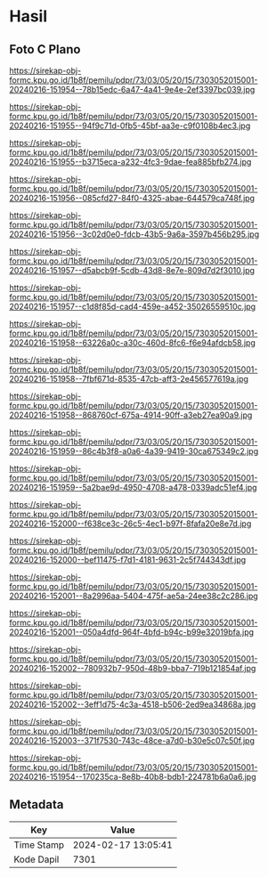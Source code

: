 # Hasil

## Foto C Plano

https://sirekap-obj-formc.kpu.go.id/1b8f/pemilu/pdpr/73/03/05/20/15/7303052015001-20240216-151954--78b15edc-6a47-4a41-9e4e-2ef3397bc039.jpg

https://sirekap-obj-formc.kpu.go.id/1b8f/pemilu/pdpr/73/03/05/20/15/7303052015001-20240216-151955--94f9c71d-0fb5-45bf-aa3e-c9f0108b4ec3.jpg

https://sirekap-obj-formc.kpu.go.id/1b8f/pemilu/pdpr/73/03/05/20/15/7303052015001-20240216-151955--b3715eca-a232-4fc3-9dae-fea885bfb274.jpg

https://sirekap-obj-formc.kpu.go.id/1b8f/pemilu/pdpr/73/03/05/20/15/7303052015001-20240216-151956--085cfd27-84f0-4325-abae-644579ca748f.jpg

https://sirekap-obj-formc.kpu.go.id/1b8f/pemilu/pdpr/73/03/05/20/15/7303052015001-20240216-151956--3c02d0e0-fdcb-43b5-9a6a-3597b456b295.jpg

https://sirekap-obj-formc.kpu.go.id/1b8f/pemilu/pdpr/73/03/05/20/15/7303052015001-20240216-151957--d5abcb9f-5cdb-43d8-8e7e-809d7d2f3010.jpg

https://sirekap-obj-formc.kpu.go.id/1b8f/pemilu/pdpr/73/03/05/20/15/7303052015001-20240216-151957--c1d8f85d-cad4-459e-a452-35026559510c.jpg

https://sirekap-obj-formc.kpu.go.id/1b8f/pemilu/pdpr/73/03/05/20/15/7303052015001-20240216-151958--63226a0c-a30c-460d-8fc6-f6e94afdcb58.jpg

https://sirekap-obj-formc.kpu.go.id/1b8f/pemilu/pdpr/73/03/05/20/15/7303052015001-20240216-151958--7fbf671d-8535-47cb-aff3-2e456577619a.jpg

https://sirekap-obj-formc.kpu.go.id/1b8f/pemilu/pdpr/73/03/05/20/15/7303052015001-20240216-151958--868760cf-675a-4914-90ff-a3eb27ea90a9.jpg

https://sirekap-obj-formc.kpu.go.id/1b8f/pemilu/pdpr/73/03/05/20/15/7303052015001-20240216-151959--86c4b3f8-a0a6-4a39-9419-30ca675349c2.jpg

https://sirekap-obj-formc.kpu.go.id/1b8f/pemilu/pdpr/73/03/05/20/15/7303052015001-20240216-151959--5a2bae9d-4950-4708-a478-0339adc51ef4.jpg

https://sirekap-obj-formc.kpu.go.id/1b8f/pemilu/pdpr/73/03/05/20/15/7303052015001-20240216-152000--f638ce3c-26c5-4ec1-b97f-8fafa20e8e7d.jpg

https://sirekap-obj-formc.kpu.go.id/1b8f/pemilu/pdpr/73/03/05/20/15/7303052015001-20240216-152000--bef11475-f7d1-4181-9631-2c5f744343df.jpg

https://sirekap-obj-formc.kpu.go.id/1b8f/pemilu/pdpr/73/03/05/20/15/7303052015001-20240216-152001--8a2996aa-5404-475f-ae5a-24ee38c2c286.jpg

https://sirekap-obj-formc.kpu.go.id/1b8f/pemilu/pdpr/73/03/05/20/15/7303052015001-20240216-152001--050a4dfd-964f-4bfd-b94c-b99e32019bfa.jpg

https://sirekap-obj-formc.kpu.go.id/1b8f/pemilu/pdpr/73/03/05/20/15/7303052015001-20240216-152002--780932b7-950d-48b9-bba7-719b121854af.jpg

https://sirekap-obj-formc.kpu.go.id/1b8f/pemilu/pdpr/73/03/05/20/15/7303052015001-20240216-152002--3eff1d75-4c3a-4518-b506-2ed9ea34868a.jpg

https://sirekap-obj-formc.kpu.go.id/1b8f/pemilu/pdpr/73/03/05/20/15/7303052015001-20240216-152003--371f7530-743c-48ce-a7d0-b30e5c07c50f.jpg

https://sirekap-obj-formc.kpu.go.id/1b8f/pemilu/pdpr/73/03/05/20/15/7303052015001-20240216-151954--170235ca-8e8b-40b8-bdb1-224781b6a0a6.jpg


## Metadata

| Key        | Value               |
| ---------- | ------------------- |
| Time Stamp | 2024-02-17 13:05:41 |
| Kode Dapil | 7301                |




